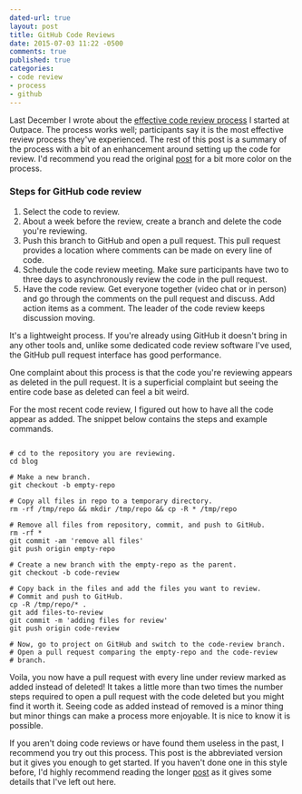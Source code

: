 ```yaml
---
dated-url: true
layout: post
title: GitHub Code Reviews
date: 2015-07-03 11:22 -0500
comments: true
published: true
categories:
- code review
- process
- github
---
```


Last December I wrote about the
[effective code review process](/blog/2014/12/09/an-effective-code-review-process/)
I started at Outpace. The process works well; participants say it is
the most effective review process they've experienced. The rest of
this post is a summary of the process with a bit of an enhancement
around setting up the code for review. I'd recommend you read the
original
[post](/blog/2014/12/09/an-effective-code-review-process/)
for a bit more color on the process.

### Steps for GitHub code review

1. Select the code to review.
1. About a week before the review, create a branch and delete the code
   you're reviewing.
1. Push this branch to GitHub and open a pull request. This pull
   request provides a location where comments can be made on every
   line of code.
1. Schedule the code review meeting. Make sure participants have two
   to three days to asynchronously review the code in the pull
   request.
1. Have the code review. Get everyone together (video chat or in person)
   and go through the comments on the pull request and discuss. Add
   action items as a comment. The leader of the code review keeps
   discussion moving.

It's a lightweight process. If you're already using GitHub it doesn't
bring in any other tools and, unlike some dedicated code review
software I've used, the GitHub pull request interface has good
performance.

One complaint about this process is that the code you're reviewing
appears as deleted in the pull request. It is a superficial complaint
but seeing the entire code base as deleted can feel a bit weird.

For the most recent code review, I figured out how to have all the
code appear as added. The snippet below contains the steps and example
commands.

``` console

# cd to the repository you are reviewing.
cd blog

# Make a new branch.
git checkout -b empty-repo

# Copy all files in repo to a temporary directory.
rm -rf /tmp/repo && mkdir /tmp/repo && cp -R * /tmp/repo

# Remove all files from repository, commit, and push to GitHub.
rm -rf *
git commit -am 'remove all files'
git push origin empty-repo

# Create a new branch with the empty-repo as the parent.
git checkout -b code-review

# Copy back in the files and add the files you want to review.
# Commit and push to GitHub.
cp -R /tmp/repo/* .
git add files-to-review
git commit -m 'adding files for review'
git push origin code-review

# Now, go to project on GitHub and switch to the code-review branch.
# Open a pull request comparing the empty-repo and the code-review
# branch.

```

Voila, you now have a pull request with every line under review marked
as added instead of deleted! It takes a little more than two times the
number steps required to open a pull request with the code deleted but
you might find it worth it. Seeing code as added instead of removed is
a minor thing but minor things can make a process more enjoyable. It
is nice to know it is possible.

If you aren't doing code reviews or have found them useless in the
past, I recommend you try out this process. This post is the
abbreviated version but it gives you enough to get started. If you
haven't done one in this style before, I'd highly recommend reading
the longer [post](/blog/2014/12/09/an-effective-code-review-process/)
as it gives some details that I've left out here.